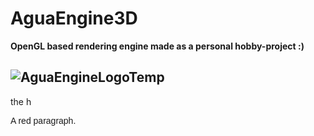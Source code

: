 # AguaEngine3D 
<strong>OpenGL based rendering engine made as a personal hobby-project :)</strong>

## ![AguaEngineLogoTemp](https://github.com/user-attachments/assets/fb61b1df-ed46-4abd-acbb-398be4da802a)

the h

<p style="font-family:arial;">A red paragraph.</p> 

<stlye>
